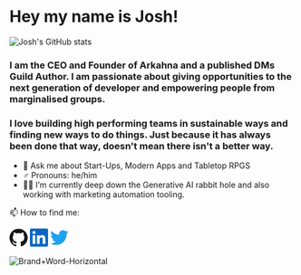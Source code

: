 # **Hey my name is Josh!**

![Josh's GitHub stats](https://github-readme-stats.vercel.app/api?username=joshuaboys&show_icons=true&theme=dark)


### I am the CEO and Founder of Arkahna and a published DMs Guild Author. I am passionate about giving opportunities to the next generation of developer and empowering people from marginalised groups.
### I love building high performing teams in sustainable ways and finding new ways to do things. Just because it has always been done that way, doesn't mean there isn't a better way. 

- 💬 Ask me about Start-Ups, Modern Apps and Tabletop RPGS 
- :male_sign: Pronouns: he/him
- :man_teacher: I’m currently deep down the Generative AI rabbit hole and also working with marketing automation tooling.

:mailbox: How to find me:

<a href="https://github.com/joshuaboys"><img alt="GitHub" height="32" width="32" src="assets/github.svg"></a>
<a href="https://linkedin.com/in/joshboys"><img alt="LinkedIn" height="32" width="32" src="assets/linkedin.svg"></a>
<a href="https://twitter.com/aneki"><img alt="Twitter" height="32" width="32" src="assets/twitter.svg"></a>


![Brand+Word-Horizontal](https://user-images.githubusercontent.com/38293002/132086825-0d716440-6649-42d2-8ece-7ebf6cb870b7.png)

